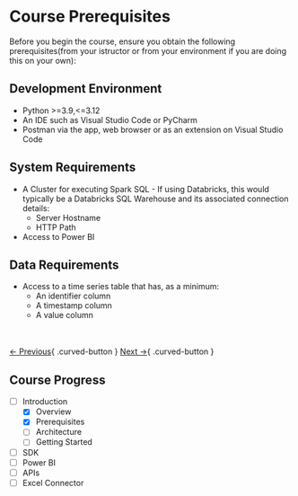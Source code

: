 # Course Prerequisites

Before you begin the course, ensure you obtain the following prerequisites(from your istructor or from your environment if you are doing this on your own):

## Development Environment
- Python >=3.9,<=3.12
- An IDE such as Visual Studio Code or PyCharm
- Postman via the app, web browser or as an extension on Visual Studio Code

## System Requirements
- A Cluster for executing Spark SQL - If using Databricks, this would typically be a Databricks SQL Warehouse and its associated connection details:
    - Server Hostname
    - HTTP Path
- Access to Power BI

## Data Requirements
- Access to a time series table that has, as a minimum:
    - An identifier column
    - A timestamp column
    - A value column

<br></br>
[← Previous](./overview.md){ .curved-button }
[Next →](../architecture/queries.md){ .curved-button }
 
## Course Progress
-   [ ] Introduction
    +   [X] Overview
    +   [X] Prerequisites
    *   [ ] Architecture
    *   [ ] Getting Started
-   [ ] SDK
-   [ ] Power BI
-   [ ] APIs
-   [ ] Excel Connector